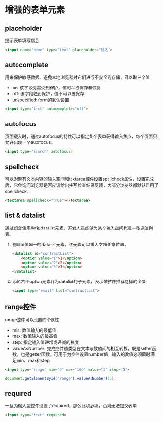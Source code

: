 # 增强的表单元素

## placeholder

提示表单填写信息

```html
<input name="name" type="text" placeholder="姓名">
```

## autocomplete

用来保护敏感数据，避免本地浏览器对它们进行不安全的存储，可以取三个值

* on: 该字段无需受到保护，值可以被保存和恢复
* off: 该字段收到保护，值不可以被保存
* unspecified: form的默认设置

```html
<input type="text" autocomplete="off">
```

## autofocus

页面载入时，通过autofocus的特性可以指定某个表单获得输入焦点，每个页面只允许出现一个autofocus。

```html
<input type="search" autofocus>
```

## spellcheck

可以对带有文本内容的输入空间和textarea控件设置spellcheck属性，设置完成后，它会询问浏览器是否应该给出拼写检查结果反馈，大部分浏览器都默认启用了spellcheck。

```html
<textarea spellcheck="true"></textarea>
```

## list & datalist

通过组合使用list和datalist元素，开发人员能够为某个输入空间构建一张选值列表。

1. 创建id值唯一的datalist元素，该元素可以插入文档任意位置。

    ```html
    <datalist id="contractList">
        <option value="1">1</option>
        <option value="2">2</option>
        <option value="3">3</option>
    </datalist>
    ```

2. 添加若干option元素作为datalist的子元素，表示某控件推荐选择的全集

    ```html
    <input type="email" list="contractList">
    ```

## range控件

range控件可以设置四个属性

* min: 数值输入的最低值
* max: 数值输入的最高值
* step: 指定输入值递增或递减的粒度
* valueAsNumber: 完成控件值类型在文本与数值间的相互转换，既是setter函数，也是getter函数，可用于为控件设置number值，输入的数值必须同时满足min、max和step

```html
<input type="range" min="0" max="100" value="3" step="5">
```

```javascript
document.getElementById('range').valueAsNumber(65);
```

## required

一旦为输入型控件设置了required，那么此项必填，否则无法提交表单

```html
<input type="text" required>
```
